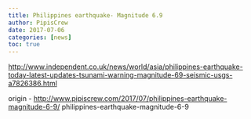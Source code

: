 ```yaml
---
title: Philippines earthquake- Magnitude 6.9
author: PipisCrew
date: 2017-07-06
categories: [news]
toc: true
---
```


http://www.independent.co.uk/news/world/asia/philippines-earthquake-today-latest-updates-tsunami-warning-magnitude-69-seismic-usgs-a7826386.html

origin - http://www.pipiscrew.com/2017/07/philippines-earthquake-magnitude-6-9/ philippines-earthquake-magnitude-6-9
